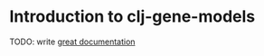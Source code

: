 # Introduction to clj-gene-models

TODO: write [great documentation](http://jacobian.org/writing/what-to-write/)
